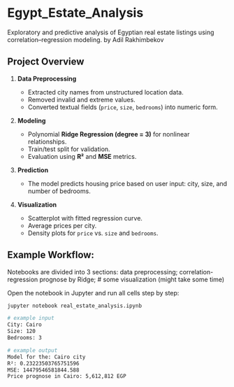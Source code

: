 # Egypt_Estate_Analysis
Exploratory and predictive analysis of Egyptian real estate listings using correlation–regression modeling.
by Adil Rakhimbekov


## Project Overview

1. **Data Preprocessing**
   - Extracted city names from unstructured location data.  
   - Removed invalid and extreme values.  
   - Converted textual fields (`price`, `size`, `bedrooms`) into numeric form.  

2. **Modeling**
   - Polynomial **Ridge Regression (degree = 3)** for nonlinear relationships.  
   - Train/test split for validation.  
   - Evaluation using **R²** and **MSE** metrics.  

3. **Prediction**
   - The model predicts housing price based on user input: city, size, and number of bedrooms.  

4. **Visualization**
   - Scatterplot with fitted regression curve.  
   - Average prices per city.  
   - Density plots for `price` vs. `size` and `bedrooms`.

## Example Workflow:

Notebooks are divided into 3 sections: data preprocessing; correlation-regression prognose by Ridge; # some visualization (might take some time)

Open the notebook in Jupyter and run all cells step by step:

```bash
jupyter notebook real_estate_analysis.ipynb

# example input
City: Cairo
Size: 120
Bedrooms: 3

# example output
Model for the: Cairo city
R²: 0.23223503765751596
MSE: 14479546581844.588
Price prognose in Cairo: 5,612,812 EGP
```

